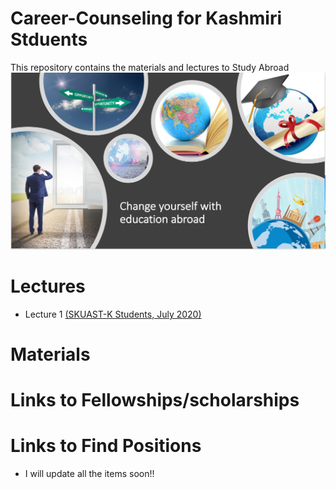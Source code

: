 # Career-Counseling for Kashmiri Stduents

This repository contains the materials and lectures to Study Abroad
![](www/image.png)


# Lectures

- Lecture 1 [(SKUAST-K Students, July 2020)](https://github.com/whussain2/Career-Counseling/blob/gh-pages/Lectures/Counselling_SKUAST-K.pdf)

# Materials

# Links to Fellowships/scholarships

# Links to Find Positions


- I will update all the items soon!!